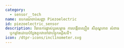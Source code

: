 ```yaml
---
category: 
  - sensor__tech
name: ឧបករណ៍ចាប់សញ្ញា Piezoelectric
id: piezoelectric_sensor
description: វិធានការផ្លាស់ប្តូរសម្ពាធ ការបង្កើនល្បឿន សីតុណ្ហភាព សំពាធ
  ឬកម្លាំងដោយបំប្លែងពួកវាទៅជាបន្ទុកអគ្គិសនី។
icon: /dtpr-icons/inclinometer.svg
---
```

